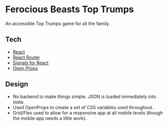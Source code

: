 # Ferocious Beasts Top Trumps 

An accessible Top Trumps game for all the family.

## Tech

- [React](react.dev/)
- [React Router](https://reactrouter.com/)
- [Signals for React](https://www.npmjs.com/package/@preact/signals-react)
- [Open Props](open-props.style/)

## Design

- No backend to make things simple. JSON is loaded immediately into state.
- Used OpenProps to create a set of CSS variables used throughout.
- Grid/Flex used to allow for a responsive app at all mobile levels (though the mobile app needs a little work).